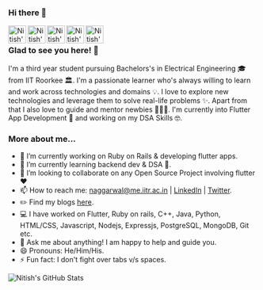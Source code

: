 ### Hi there 👋

<a href="https://github.com/Nitish145">
  <img align="left" alt="Nitish's Github" width="36px" src="https://img.icons8.com/material/50/6a9fb5/source-code.png" />
</a>
<a href="https://nitish145.github.io/blog/">
  <img align="left" alt="Nitish's Blogs" width="36px" src="https://img.icons8.com/material/50/6a9fb5/geography.png" />
</a>
<a href="https://twitter.com/NitishA27612143">
  <img align="left" alt="Nitish's Twitter" width="36px" src="https://img.icons8.com/material/50/6a9fb5/twitter.png" />
</a>
<a href="https://www.linkedin.com/in/nitish-aggarwal-105739175/">
  <img align="left" alt="Nitish's Linkdein" width="36px" src="https://img.icons8.com/material/50/6a9fb5/linkedin.png" />
</a>
<a href="mailto:nitishaggarwal145@gmail.com">
  <img align="left" alt="Nitish's Mail" width="36px" src="https://img.icons8.com/material/50/6a9fb5/gmail.png" />
</a>

<br />

### Glad to see you here! 🤩

I'm a third year student pursuing Bachelors's in Electrical Engineering 🎓 from IIT Roorkee 🏛. I'm a passionate learner who's always willing to learn and work across technologies and domains 💡. I love to explore new technologies and leverage them to solve real-life problems ✨. Apart from that I also love to guide and mentor newbies 👨🏻‍💻. I'm currently into Flutter App Development :dart: and working on my DSA Skills 🤓.

### More about me...

- 🔭 I’m currently working on Ruby on Rails & developing flutter apps.
- 🌱 I’m currently learning backend dev & DSA 🚀.
- 👯 I’m looking to collaborate on any Open Source Project involving flutter :heart:
- 📫 How to reach me: naggarwal@me.iitr.ac.in | [LinkedIn](https://www.linkedin.com/in/nitish-aggarwal-105739175/) | [Twitter](https://twitter.com/NitishA27612143).
- :pencil2: Find my blogs [here](https://nitish145.github.io/blog).
- 💻 I have worked on Flutter, Ruby on rails, C++, Java, Python, HTML/CSS, Javascript, Nodejs, Expressjs, PostgreSQL, MongoDB, Git etc.
- 💬 Ask me about anything! I am happy to help and guide you.
- 😄 Pronouns: He/Him/His.
- ⚡ Fun fact: I don't fight over tabs v/s spaces.

![Nitish's GitHub Stats](https://github-readme-stats.vercel.app/api?username=Nitish145&count_private=true&show_icons=true&title_color=fff&icon_color=6a9fb5&text_color=9f9f9f&bg_color=151515)
